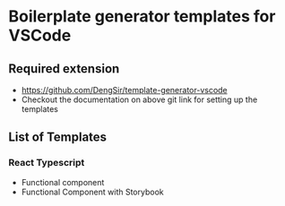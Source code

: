# Boilerplate generator templates for VSCode

## Required extension

- https://github.com/DengSir/template-generator-vscode
- Checkout the documentation on above git link for setting up the templates

## List of Templates

### React Typescript
- Functional component
- Functional Component with Storybook
